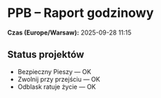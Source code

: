 # PPB – Raport godzinowy
**Czas (Europe/Warsaw):** 2025-09-28 11:15

## Status projektów
- Bezpieczny Pieszy — OK
- Zwolnij przy przejściu — OK
- Odblask ratuje życie — OK

